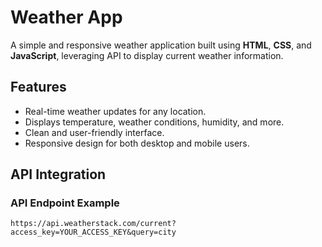 # Weather App

A simple and responsive weather application built using **HTML**, **CSS**, and **JavaScript**, leveraging API to display current weather information.

## Features

- Real-time weather updates for any location.
- Displays temperature, weather conditions, humidity, and more.
- Clean and user-friendly interface.
- Responsive design for both desktop and mobile users.

## API Integration

### API Endpoint Example

```plaintext
https://api.weatherstack.com/current?access_key=YOUR_ACCESS_KEY&query=city
```
